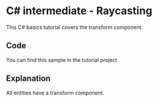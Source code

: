 # C# intermediate - Raycasting

This C# basics tutorial covers the transform component.

## Code
You can find this sample in the tutorial project 
<source>

## Explanation
All entities have a transform component.
